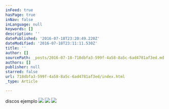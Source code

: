 ```yaml
---
inFeed: true
hasPage: true
inNav: false
inLanguage: null
keywords: []
description: ''
datePublished: '2016-07-18T23:20:49.220Z'
dateModified: '2016-07-18T23:11:11.530Z'
title: ''
author: []
sourcePath: _posts/2016-07-18-718dbfa3-599f-4a58-8a5c-6ad4781af3ed.md
authors: []
publisher: null
starred: false
url: 718dbfa3-599f-4a58-8a5c-6ad4781af3ed/index.html
_type: Article

---
```

discos ejemplo
![](https://the-grid-user-content.s3-us-west-2.amazonaws.com/ad217067-0640-46b9-af31-a134ca0717b7.png)
![](https://the-grid-user-content.s3-us-west-2.amazonaws.com/1059de5c-a0c2-4e74-9e4c-a2e40a5a0746.png)
![](https://the-grid-user-content.s3-us-west-2.amazonaws.com/d90c928f-d3a1-453c-b7f3-45f3461dcb4f.png)
